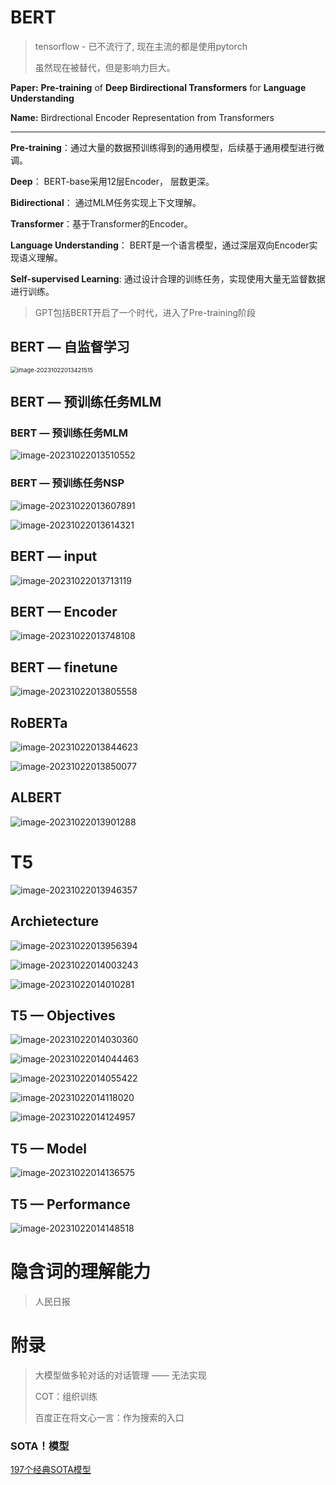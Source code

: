 

# BERT

> tensorflow - 已不流行了, 现在主流的都是使用pytorch
>
> 虽然现在被替代，但是影响力巨大。



**Paper:** **Pre-training** of **Deep Birdirectional Transformers** for **Language Understanding**

**Name:** Birdrectional Encoder Representation from Transformers

---

**Pre-training**：通过大量的数据预训练得到的通用模型，后续基于通用模型进行微调。

**Deep**： BERT-base采用12层Encoder， 层数更深。

**Bidirectional**： 通过MLM任务实现上下文理解。

**Transformer**：基于Transformer的Encoder。

**Language Understanding**： BERT是一个语言模型，通过深层双向Encoder实现语义理解。

**Self-supervised Learning**: 通过设计合理的训练任务，实现使用大量无监督数据进行训练。

> GPT包括BERT开启了一个时代，进入了Pre-training阶段



## **BERT — 自监督学习**

<img src="19_学度学习的经典模型_Bert.assets/image-20231022013421515.png" alt="image-20231022013421515" style="zoom:67%;" />



## **BERT — 预训练任务MLM**

### **BERT — 预训练任务MLM**

![image-20231022013510552](19_学度学习的经典模型_Bert.assets/image-20231022013510552.png)

### **BERT — 预训练任务NSP**

![image-20231022013607891](19_学度学习的经典模型_Bert.assets/image-20231022013607891.png)



![image-20231022013614321](19_学度学习的经典模型_Bert.assets/image-20231022013614321.png)







## **BERT — input**

![image-20231022013713119](19_学度学习的经典模型_Bert.assets/image-20231022013713119.png)



## **BERT — Encoder**

![image-20231022013748108](19_学度学习的经典模型_Bert.assets/image-20231022013748108.png)



## **BERT — finetune**



![image-20231022013805558](19_学度学习的经典模型_Bert.assets/image-20231022013805558.png)



## RoBERTa

![image-20231022013844623](19_学度学习的经典模型_Bert.assets/image-20231022013844623.png)



![image-20231022013850077](19_学度学习的经典模型_Bert.assets/image-20231022013850077.png)



## **ALBERT**

![image-20231022013901288](19_学度学习的经典模型_Bert.assets/image-20231022013901288.png)



# T5 

![image-20231022013946357](19_学度学习的经典模型_Bert.assets/image-20231022013946357.png)





## Archietecture

![image-20231022013956394](19_学度学习的经典模型_Bert.assets/image-20231022013956394.png)

![image-20231022014003243](19_学度学习的经典模型_Bert.assets/image-20231022014003243.png)



![image-20231022014010281](19_学度学习的经典模型_Bert.assets/image-20231022014010281.png)



## **T5 — Objectives**

![image-20231022014030360](19_学度学习的经典模型_Bert.assets/image-20231022014030360.png)



![image-20231022014044463](19_学度学习的经典模型_Bert.assets/image-20231022014044463.png)



![image-20231022014055422](19_学度学习的经典模型_Bert.assets/image-20231022014055422.png)



![image-20231022014118020](19_学度学习的经典模型_Bert.assets/image-20231022014118020.png)



![image-20231022014124957](19_学度学习的经典模型_Bert.assets/image-20231022014124957.png)



## **T5 — Model**

![image-20231022014136575](19_学度学习的经典模型_Bert.assets/image-20231022014136575.png)





## **T5 — Performance**

![image-20231022014148518](19_学度学习的经典模型_Bert.assets/image-20231022014148518.png)





# 隐含词的理解能力

> 人民日报



# 附录

> 大模型做多轮对话的对话管理 —— 无法实现
>
> COT：组织训练
>
> 百度正在将文心一言：作为搜索的入口





### SOTA！模型

[197个经典SOTA模型](https://www.bilibili.com/read/cv26837375/)

